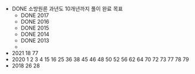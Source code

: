 - DONE 소방원론 과년도 10개년까지 풀이 완료 목표
	- DONE 2017
	- DONE 2016
	- DONE 2015
	- DONE 2014
	- DONE 2013
	-
- 2021 18 77
- 2020 1 2 3 4 15 16 25 36 38 45 46 48 50 52 56 62 64 70 72 73 77 78  79
- 2018  26 28